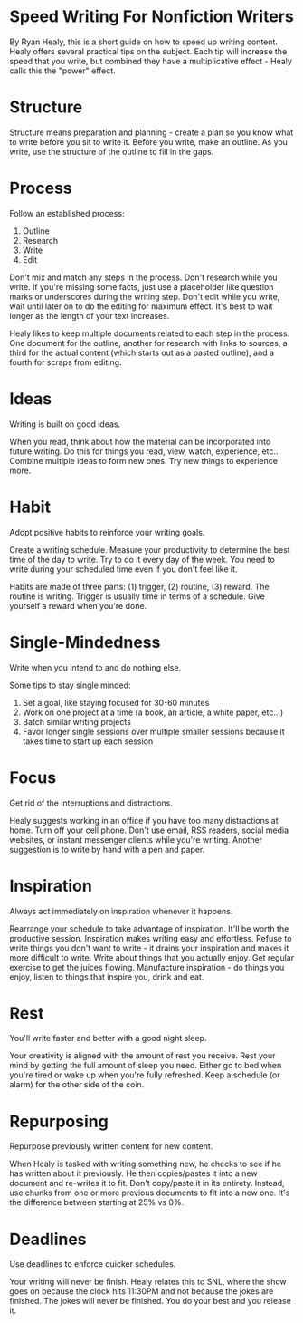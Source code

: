 Speed Writing For Nonfiction Writers
====================================

By Ryan Healy, this is a short guide on how to speed up writing content.  Healy
offers several practical tips on the subject.  Each tip will increase the speed
that you write, but combined they have a multiplicative effect - Healy calls
this the "power" effect.

Structure
=========

Structure means preparation and planning - create a plan so you know what to
write before you sit to write it.  Before you write, make an outline.  As you
write, use the structure of the outline to fill in the gaps.

Process
=======

Follow an established process:

1. Outline
2. Research
3. Write
4. Edit

Don't mix and match any steps in the process.  Don't research while you write.
If you're missing some facts, just use a placeholder like question marks or
underscores during the writing step.  Don't edit while you write, wait until
later on to do the editing for maximum effect.  It's best to wait longer as the
length of your text increases.

Healy likes to keep multiple documents related to each step in the process.
One document for the outline, another for research with links to sources,
a third for the actual content (which starts out as a pasted outline), and
a fourth for scraps from editing.

Ideas
=====

Writing is built on good ideas.

When you read, think about how the material can be incorporated into future
writing.  Do this for things you read, view, watch, experience, etc...  Combine
multiple ideas to form new ones.  Try new things to experience more.

Habit
=====

Adopt positive habits to reinforce your writing goals.

Create a writing schedule.  Measure your productivity to determine the best time
of the day to write.  Try to do it every day of the week.  You need to write
during your scheduled time even if you don't feel like it.

Habits are made of three parts: (1) trigger, (2) routine, (3) reward.  The
routine is writing.  Trigger is usually time in terms of a schedule.  Give
yourself a reward when you're done.

Single-Mindedness
=================

Write when you intend to and do nothing else.

Some tips to stay single minded:

1. Set a goal, like staying focused for 30-60 minutes
2. Work on one project at a time (a book, an article, a white paper, etc...)
3. Batch similar writing projects
4. Favor longer single sessions over multiple smaller sessions because it takes
   time to start up each session

Focus
=====

Get rid of the interruptions and distractions.

Healy suggests working in an office if you have too many distractions at
home.  Turn off your cell phone.  Don't use email, RSS readers, social media
websites, or instant messenger clients while you're writing.  Another suggestion
is to write by hand with a pen and paper.

Inspiration
===========

Always act immediately on inspiration whenever it happens.

Rearrange your schedule to take advantage of inspiration.  It'll be worth the
productive session.  Inspiration makes writing easy and effortless.  Refuse to
write things you don't want to write - it drains your inspiration and makes it
more difficult to write.  Write about things that you actually enjoy.  Get
regular exercise to get the juices flowing.  Manufacture inspiration - do things
you enjoy, listen to things that inspire you, drink and eat.

Rest
====

You'll write faster and better with a good night sleep.

Your creativity is aligned with the amount of rest you receive.  Rest your mind
by getting the full amount of sleep you need.  Either go to bed when you're tired
or wake up when you're fully refreshed.  Keep a schedule (or alarm) for the other
side of the coin.

Repurposing
===========

Repurpose previously written content for new content.

When Healy is tasked with writing something new, he checks to see if he has
written about it previously.  He then copies/pastes it into a new document and
re-writes it to fit.  Don't copy/paste it in its entirety.  Instead, use chunks
from one or more previous documents to fit into a new one.  It's the difference
between starting at 25% vs 0%.

Deadlines
=========

Use deadlines to enforce quicker schedules.

Your writing will never be finish.  Healy relates this to SNL, where the show
goes on because the clock hits 11:30PM and not because the jokes are finished.
The jokes will never be finished.  You do your best and you release it.
